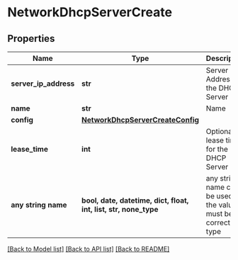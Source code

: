 # NetworkDhcpServerCreate


## Properties
Name | Type | Description | Notes
------------ | ------------- | ------------- | -------------
**server_ip_address** | **str** | Server Address for the DHCP Server | 
**name** | **str** | Name | 
**config** | [**NetworkDhcpServerCreateConfig**](NetworkDhcpServerCreateConfig.md) |  | 
**lease_time** | **int** | Optional lease time for the DHCP Server | defaults to 86400
**any string name** | **bool, date, datetime, dict, float, int, list, str, none_type** | any string name can be used but the value must be the correct type | [optional]

[[Back to Model list]](../README.md#documentation-for-models) [[Back to API list]](../README.md#documentation-for-api-endpoints) [[Back to README]](../README.md)


